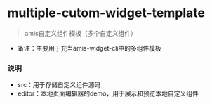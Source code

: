 # multiple-cutom-widget-template
> amis自定义组件模板（多个自定义组件）
- 备注：主要用于充当amis-widget-cli中的多组件模板

### 说明
- src：用于存储自定义组件源码
- editor：本地页面编辑器的demo，用于展示和预览本地自定义组件
